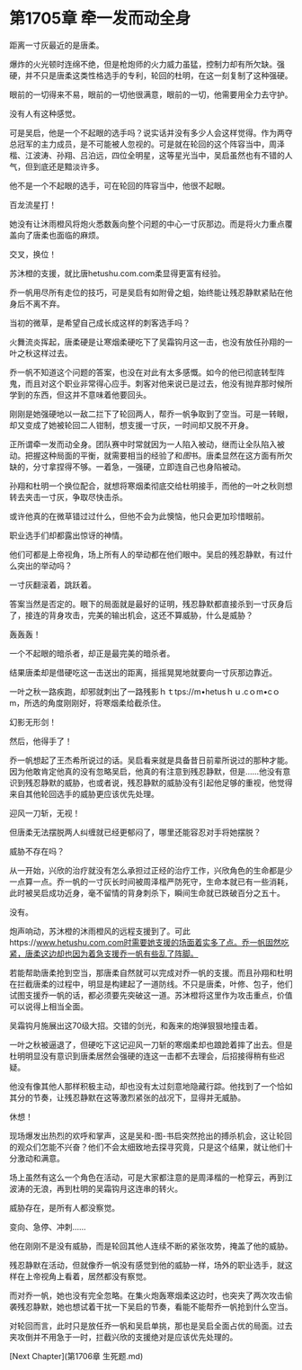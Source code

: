 # 第1705章 牵一发而动全身

距离一寸灰最近的是唐柔。

爆炸的火光顿时连绵不绝，但是枪炮师的火力威力虽猛，控制力却有所欠缺。强硬，并不只是唐柔这类性格选手的专利，轮回的杜明，在这一刻复制了这种强硬。

眼前的一切得来不易，眼前的一切他很满意，眼前的一切，他需要用全力去守护。

没有人有这种感觉。

可是吴启，他是一个不起眼的选手吗？说实话并没有多少人会这样觉得。作为两夺总冠军的主力成员，是不可能被人忽视的。可是就在轮回的这个阵容当中，周泽楷、江波涛、孙翔、吕泊远，四位全明星，这等星光当中，吴启虽然也有不错的人气，但到底还是黯淡许多。

他不是一个不起眼的选手，可在轮回的阵容当中，他很不起眼。

百龙流星打！

她没有让沐雨橙风将炮火悉数轰向整个问题的中心一寸灰那边。而是将火力重点覆盖向了唐柔也面临的麻烦。

交叉，换位！

苏沐橙的支援，就比唐hetushu.com.com柔显得更富有经验。

乔一帆用尽所有走位的技巧，可是吴启有如附骨之蛆，始终能让残忍静默紧贴在他身后不离不弃。

当初的微草，是希望自己成长成这样的刺客选手吗？

火舞流炎挥起，唐柔硬是让寒烟柔硬吃下了吴霜钩月这一击，也没有放任孙翔的一叶之秋这样过去。

乔一帆不知道这个问题的答案，也没在对此有太多感慨。如今的他已彻底转型阵鬼，而且对这个职业非常得心应手。刺客对他来说已是过去，他没有抛弃那时候所学到的东西，但这并不意味着他要回头。

刚刚是她强硬地以一敌二拦下了轮回两人，帮乔一帆争取到了空当。可是一转眼，却又变成了她被轮回二人钳制，想支援一寸灰，一时间却又脱不开身。

正所谓牵一发而动全身。团队赛中时常就因为一人陷入被动，继而让全队陷入被动。把握这种局面的平衡，就需要相当的经验了和*图*书。唐柔显然在这方面有所欠缺的，分寸拿捏得不够。一着急，一强硬，立即连自己也身陷被动。

孙翔和杜明一个换位配合，就想将寒烟柔彻底交给杜明接手，而他的一叶之秋则想转去夹击一寸灰，争取尽快击杀。

或许他真的在微草错过过什么，但他不会为此懊恼，他只会更加珍惜眼前。

职业选手们却都露出惊讶的神情。

他们可都是上帝视角，场上所有人的举动都在他们眼中。吴启的残忍静默，有过什么突出的举动吗？

一寸灰翻滚着，跳跃着。

答案当然是否定的。眼下的局面就是最好的证明，残忍静默都直接杀到一寸灰身后了，接连的背身攻击，完美的输出机会，这还不算威胁，什么是威胁？

轰轰轰！

一个不起眼的暗杀者，却正是最完美的暗杀者。

结果唐柔却是借硬吃这一击送出的距离，摇摇晃晃地就要向一寸灰那边靠近。

一叶之秋一路疾跑，却邪就刺出了一路残影ｈｔtps://m•hetusｈｕ.cｏm•cｏm，所选的角度刚刚好，将寒烟柔给截杀住。

幻影无形剑！

然后，他得手了！

乔一帆想起了王杰希所说过的话。吴启看来就是具备昔日前辈所说过的那种才能。因为他敢肯定他真的没有忽略吴启，他真的有注意到残忍静默，但是……他没有意识到残忍静默的威胁，也或者说，残忍静默的威胁没有引起他足够的重视，他觉得来自其他轮回选手的威胁更应该优先处理。

迎风一刀斩，无视！

但唐柔无法摆脱两人纠缠就已经更郁闷了，哪里还能容忍对手将她摆脱？

威胁不存在吗？

从一开始，兴欣的治疗就没有怎么承担过正经的治疗工作，兴欣角色的生命都是少一点算一点。乔一帆的一寸灰长时间被周泽楷严防死守，生命本就已有一些消耗，此时被吴启成功近身，毫不留情的背身刺杀下，瞬间生命就已跌破百分之五十。

没有。

炮声响动，苏沐橙的沐雨橙风的远程支援到了。可此https://www.hetushu.com.com时需要她支援的场面着实多了点。乔一帆固然吃紧，唐柔这边却也因为着急支援乔一帆有些乱了阵脚。

若能帮助唐柔抢到空当，那唐柔自然就可以完成对乔一帆的支援。而且孙翔和杜明在拦截唐柔的过程中，明显是构建起了一道防线。不只是唐柔，叶修、包子，他们试图支援乔一帆的话，都必须要先突破这一道。苏沐橙将这里作为攻击重点，价值可以说得上相当全面。

吴霜钩月施展出这70级大招。交错的剑光，和轰来的炮弹狠狠地撞击着。

一叶之秋被逼退了，但硬吃下这记迎风一刀斩的寒烟柔却也踉跄着摔了出去。但是杜明明显没有意识到唐柔居然会强硬的连这一击都不去理会，后招接得稍有些迟疑。

他没有像其他人那样积极主动，却也没有太过刻意地隐藏行踪。他找到了一个恰如其分的节奏，让残忍静默在这等激烈紧张的战况下，显得并无威胁。

休想！

现场爆发出热烈的欢呼和掌声，这是吴和-图-书启突然抢出的搏杀机会，这让轮回的观众们怎能不兴奋？他们不会太细致地去探寻究竟，只是这个结果，就让他们十分激动和满意。

场上虽然有这么一个角色在活动，可是大家都注意的是周泽楷的一枪穿云，再到江波涛的无浪，再到杜明的吴霜钩月这连串的转火。

威胁存在，是所有人都没察觉。

变向、急停、冲刺……

他在刚刚不是没有威胁，而是轮回其他人连续不断的紧张攻势，掩盖了他的威胁。

残忍静默在活动，但就像乔一帆没有感觉到他的威胁一样，场外的职业选手，就这样在上帝视角上看着，居然都没有察觉。

而对乔一帆，她也没有完全忽略。在集火炮轰寒烟柔这边时，也突夹了两次攻击偷袭残忍静默，她也想试着干扰一下吴启的节奏，看能不能帮乔一帆抢到什么空当。

对轮回而言，此时只是放任乔一帆和吴启单挑，那也是吴启全面占优的局面。过去夹攻倒并不用急于一时，拦截兴欣的支援绝对是应该优先处理的。



[Next Chapter](第1706章 生死题.md)